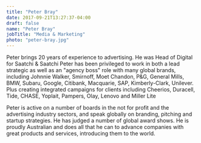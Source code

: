 ```yaml
---
title: "Peter Bray"
date: 2017-09-21T13:27:37-04:00
draft: false
name: "Peter Bray"
jobTitle: "Media & Marketing"
photo: "peter-bray.jpg"
---
```


Peter brings 20 years of experience to advertising. He was Head of Digital for Saatchi & Saatchi
Peter has been privileged to work in both a lead strategic as well as an "agency boss" role with many global brands, including Johnnie Walker, Smirnoff, Moet Chandon, P&G, General Mills, BMW, Subaru, Google, Citibank, Macquarie, SAP, Kimberly-Clark, Unilever. Plus creating integrated campaigns for clients including Cheerios, Duracell, Tide, CHASE, Yoplait, Pampers, Olay, Lenovo and Miller Lite

Peter is active on a number of boards in the not for profit and the advertising industry sectors, and speak globally on branding, pitching and startup strategies. He has judged a number of global award shows. He is proudly Australian and does all that he can to advance companies with great products and services, introducing them to the world. 
